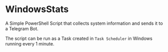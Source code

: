 # WindowsStats

A Simple PowerShell Script that collects system information and sends it to a Telegram Bot.

The script can be run as a Task created in `Task Scheduler` in Windows running every 1 minute.
